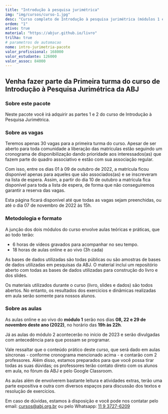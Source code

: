 ```yaml
---
title: "Introdução à pesquisa jurimétrica"
img: "img/cursos/curso-1.jpg"
desc: "Curso completo de Introdução à pesquisa jurimétrica (módulos 1 e 2)"
ordem: "1"
ativo: true
material: "https://abjur.github.io/livro"
trilha: true
# parametros de automacao
nome: intro-jurimetria-pacote
valor_profissional: 168000
valor_estudante: 126000
valor_assoc: 84000
---
```


## Venha fazer parte da Primeira turma do curso de Introdução à Pesquisa Jurimétrica da ABJ

### Sobre este pacote

Neste pacote você irá adquirir as partes 1 e 2 do curso de Introdução à Pesquisa Jurimétrica.

### Sobre as vagas

Teremos apenas 30 vagas para a primeira turma do curso. Apesar de ser aberto para toda comunidade a liberação das matrículas estão seguindo um cronograma de disponibilização dando prioridade aos interessados(as) que fazem parte do quadro associativo e estão com sua associação regular.

Com isso, entre os dias 01 à 09 de outubro de 2022, a matrícula ficou disponível apenas para aqueles que são associados(as) e se inscreveram na lista de espera. Assim, a partir do dia 10 de outubro a matrícula fica disponível para toda a lista de espera, de forma que não conseguiremos garantir a reserva das vagas.

Esta página ficará disponível até que todas as vagas sejam preenchidas, ou até o dia 07 de novembro de 2022 às 15h.


### Metodologia e formato

A junção dos dois módulos do curso envolve aulas teóricas e práticas, que ao todo terão:

-   6 horas de vídeos gravados para acompanhar no seu tempo.
-   18 horas de aulas online e ao vivo (3h cada)

As bases de dados utilizadas são todas públicas ou são amostras de bases de dados utilizadas em pesquisas da ABJ. O material inclui um repositório aberto com todas as bases de dados utilizadas para construção do livro e dos slides.

Os materiais utilizados durante o curso (livro, slides e dados) são todos abertos. No entanto, os resultados dos exercícios e dinâmicas realizadas em aula serão somente para nossos alunos.

### Sobre as aulas

As aulas online e ao vivo do **módulo 1** serão nos dias **08, 22 e 29 de novembro deste ano (2022)**, no horário das **19h às 22h**.

Já as aulas do módulo 2 acontecerão no início de 2023 e serão divulgadas com antecedência para que possam se programar.

Vale ressaltar que o conteúdo prático deste curso, que será dado em aulas síncronas - conforme cronograma mencionado acima - e contarão com 2 professores. Além disso, estamos preparados para que você possa tirar todas as suas dúvidas; os professores terão contato direto com os alunos em aula, no fórum da ABJ e pelo Google Classroom.

As aulas além de envolverem bastante leitura e atividades extras, terão uma parte expositiva e outra com diversos espaços para discussão dos textos e resolução de exercícios.


Em caso de dúvidas, estamos à disposição e você pode nos contatar pelo email: [cursos@abj.org.br](mailto:cursos@abj.org.br) ou pelo Whatsapp: 
[11 9 3727-6209](https://api.whatsapp.com/message/PQPOTT4NYHFMK1?autoload=1&app_absent=0)
